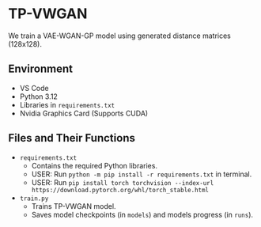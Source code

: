 # TP-VWGAN

We train a VAE-WGAN-GP model using generated distance matrices (128x128). 

## Environment

- VS Code
- Python 3.12
- Libraries in `requirements.txt`
- Nvidia Graphics Card (Supports CUDA)

## Files and Their Functions

- `requirements.txt`
  - Contains the required Python libraries.
  - USER: Run `python -m pip install -r requirements.txt` in terminal.
  - USER: Run `pip install torch torchvision --index-url https://download.pytorch.org/whl/torch_stable.html`
- `train.py`
  - Trains TP-VWGAN model.
  - Saves model checkpoints (in `models`) and models progress (in `runs`).
